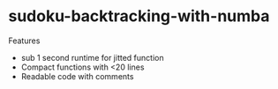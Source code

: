 # sudoku-backtracking-with-numba
Features
<ul>
<li>sub 1 second runtime for jitted function</li>
<li>Compact functions with <20 lines</li>
<li>Readable code with comments</li>
</ul>
